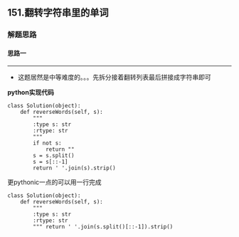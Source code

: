 ## 151.翻转字符串里的单词
### 解题思路
#### 思路一
****
- 这题居然是中等难度的。。。先拆分接着翻转列表最后拼接成字符串即可

**python实现代码**
```
class Solution(object):
    def reverseWords(self, s):
        """
        :type s: str
        :rtype: str
        """
        if not s:
            return ""
        s = s.split()
        s = s[::-1]
        return ' '.join(s).strip()

```

更pythonic一点的可以用一行完成

```
class Solution(object):
    def reverseWords(self, s):
        """
        :type s: str
        :rtype: str
        """ return ' '.join(s.split()[::-1]).strip()

